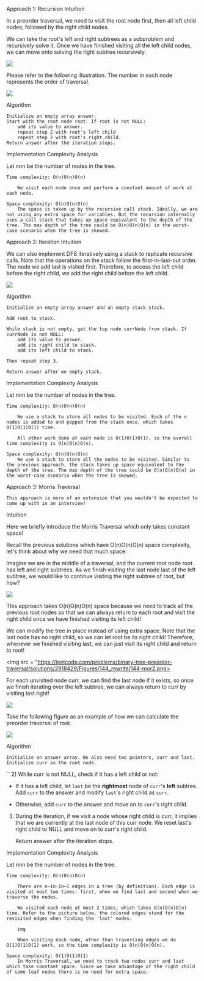 Approach 1: Recursion
Intuition

In a preorder traversal, we need to visit the root node first, then all left child nodes, followed by the right child nodes.

We can take the root's left and right subtrees as a subproblem and recursively solve it. Once we have finished visiting all the left child nodes, we can move onto solving the right subtree recursively.

<img src="https://leetcode.com/problems/binary-tree-preorder-traversal/solutions/2918429/Figures/144_rewrite/144-re.png">

Please refer to the following illustration. The number in each node represents the order of traversal.

<img src="https://leetcode.com/problems/binary-tree-preorder-traversal/solutions/2918429/Figures/144_rewrite/144-pre.png">

Algorithm

    Initialize an empty array answer.
    Start with the root node root. If root is not NULL:
        add its value to answer.
        repeat step 2 with root's left child
        repeat step 2 with root's right child.
    Return answer after the iteration stops.

Implementation
Complexity Analysis

Let nnn be the number of nodes in the tree.

    Time complexity: O(n)O(n)O(n)

        We visit each node once and perform a constant amount of work at each node.

    Space complexity: O(n)O(n)O(n)
        The space is taken up by the recursive call stack. Ideally, we are not using any extra space for variables. But the recursion internally uses a call stack that takes up space equivalent to the depth of the tree. The max depth of the tree could be O(n)O(n)O(n) in the worst-case scenario when the tree is skewed.


Approach 2: Iteration
Intuition

We can also implement DFS iteratively using a stack to replicate recursive calls. Note that the operations on the stack follow the first-in-last-out order. The node we add last is visited first. Therefore, to access the left child before the right child, we add the right child before the left child.

<img src="https://leetcode.com/problems/binary-tree-preorder-traversal/solutions/2918429/Figures/144_rewrite/144-it.png">

Algorithm

    Initialize an empty array answer and an empty stack stack.

    Add root to stack.

    While stack is not empty, get the top node currNode from stack. If currNode is not NULL:
        add its value to answer.
        add its right child to stack.
        add its left child to stack.

    Then repeat step 3.

    Return answer after we empty stack.

Implementation
Complexity Analysis

Let nnn be the number of nodes in the tree.

    Time complexity: O(n)O(n)O(n)

        We use a stack to store all nodes to be visited. Each of the n nodes is added to and popped from the stack once, which takes O(1)O(1)O(1) time.

        All other work done at each node is O(1)O(1)O(1), so the overall time complexity is O(n)O(n)O(n).

    Space complexity: O(n)O(n)O(n)
        We use a stack to store all the nodes to be visited. Similar to the previous approach, the stack takes up space equivalent to the depth of the tree. The max depth of the tree could be O(n)O(n)O(n) in the worst-case scenario when the tree is skewed.


Approach 3: Morris Traversal

    This approach is more of an extension that you wouldn't be expected to come up with in an interview!

Intuition

Here we briefly introduce the Morris Traversal which only takes constant space!

Recall the previous solutions which have O(n)O(n)O(n) space complexity, let's think about why we need that much space:

Imagine we are in the middle of a traversal, and the current root node root has left and right subtrees. As we finish visiting the last node last of the left subtree, we would like to continue visiting the right subtree of root, but how?

<img src="https://leetcode.com/problems/binary-tree-preorder-traversal/solutions/2918429/Figures/144_rewrite/144-mor1.png">

This approach takes O(n)O(n)O(n) space because we need to track all the previous root nodes so that we can always return to each root and visit the right child once we have finished visiting its left child!

We can modify the tree in place instead of using extra space. Note that the last node has no right child, so we can let root be its right child! Therefore, whenever we finished visiting last, we can just visit its right child and return to root!

<img src = "https://leetcode.com/problems/binary-tree-preorder-traversal/solutions/2918429/Figures/144_rewrite/144-mor2.png>

For each unvisited node curr, we can find the last node if it exists, so once we finish iterating over the left subtree, we can always return to curr by visiting last.right!

<img src ="https://leetcode.com/problems/binary-tree-preorder-traversal/solutions/2918429/Figures/144_rewrite/144-mor3.png">

Take the following figure as an example of how we can calculate the preorder traversal of root.

<img src="https://leetcode.com/problems/binary-tree-preorder-traversal/solutions/2918429/Figures/144_rewrite/mor.png">

Algorithm

    Initialize an answer array. We also need two pointers, curr and last. Initialize curr as the root node.

`` 2) While curr is not NULL, check if it has a left child or not:

- If it has a left child, let `last` be the **rightmost** node of `curr`'s **left** subtree. Add `curr` to the answer and modify `last`'s right child as `curr`.


- Otherwise, add `curr` to the answer and move on to `curr`'s right child.

3) During the iteration, if we visit a node whose right child is curr, it implies that we are currently at the last node of this curr node. We reset last's right child to NULL and move on to curr's right child.

    Return answer after the iteration stops.

Implementation
Complexity Analysis

Let nnn be the number of nodes in the tree.

    Time complexity: O(n)O(n)O(n)

        There are n−1n-1n−1 edges in a tree (by definition). Each edge is visited at most two times: first, when we find last and second when we traverse the nodes.

        We visited each node at most 2 times, which takes O(n)O(n)O(n) time. Refer to the picture below, the colored edges stand for the revisited edges when finding the 'last' nodes.

        img

        When visiting each node, other than traversing edges we do O(1)O(1)O(1) work, so the time complexity is O(n)O(n)O(n).

    Space complexity: O(1)O(1)O(1)
        In Morris Traversal, we need to track two nodes curr and last which take constant space. Since we take advantage of the right child of some leaf nodes there is no need for extra space.


